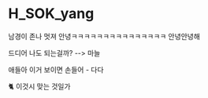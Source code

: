 # H_SOK_yang
 남경이 존나 멋져
 안녕ㅋㅋㅋㅋㅋㅋㅋㅋㅋㅋㅋㅋㅋㅋㅋ
안녕안녕해


드디어 나도 되는걸까? --> 마늘

애들아 이거 보이면 손들어 - 다다

🐈
이것시 맞는 것일가
